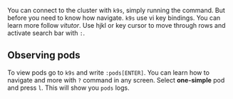 You can connect to the cluster with `k9s`, simply
running the command. But before you need to know
how navigate. `k9s` use vi key bindings. You can 
learn more follow _vitutor_. Use hjkl or key cursor
to move through rows and activate search bar with 
`:`. 
## Observing pods
To view pods go to `k9s` and 
write `:pods[ENTER]`. 
You can learn how to navigate and more with `?` 
command in any screen.
Select **one-simple** pod and press `l`. This will 
show you `pods` logs. 
